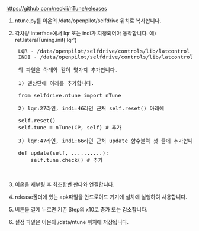 https://github.com/neokii/nTune/releases


1. ntune.py를 이온의 /data/openpilot/selfdrive 위치로 복사합니다.


2. 각차량 interface에서 lqr 또는 indi가 지정되어야 동작합니다. 예) ret.lateralTuning.init('lqr')

    <pre>
    LQR - /data/openpilot/selfdrive/controls/lib/latcontrol_lqr.py
    INDI - /data/openpilot/selfdrive/controls/lib/latcontrol_indi.py

    의 파일을 아래와 같이 몇가지 추가합니다.

    1) 맨상단에 아래를 추가합니다.
    
    from selfdrive.ntune import nTune
    
    2) lqr:27라인, indi:46라인 근처 self.reset() 아래에
    
    self.reset()
    self.tune = nTune(CP, self) # 추가
    
    3) lqr:47라인, indi:66라인 근처 update 함수블럭 첫 줄에 추가합니다.
    
    def update(self, ..........):
        self.tune.check() # 추가
            
    </pre>

3. 이온을 재부팅 후 최초한번 판다와 연결합니다.

4. release폴더에 있는 apk파일을 안드로이드 기기에 설치에 실행하여 사용합니다.

5. 버튼을 길게 누르면 기존 Step의 x10로 증가 또는 감소합니다.

6. 설정 파일은 이온의 /data/ntune 위치에 저장됩니다.
